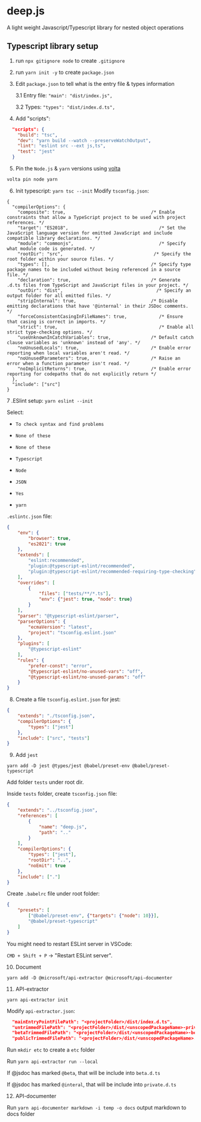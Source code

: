 # deep.js
A light weight Javascript/Typescript library for nested object operations

## Typescript library setup

1. run `npx gitignore node` to create `.gitignore`

2. run `yarn init -y` to create `package.json`

3. Edit `package.json` to tell what is the entry file & types information

    3.1 Entry file: `"main": "dist/index.js",`
    
    3.2 Types: `"types": "dist/index.d.ts",`

4. Add "scripts":

```json
  "scripts": {
    "build": "tsc",
    "dev": "yarn build --watch --preserveWatchOutput",
    "lint": "eslint src --ext js,ts",
    "test": "jest"
  }
```

5. Pin the `Node.js` & `yarn` versions using [volta](https://volta.sh/)

```bash
volta pin node yarn
```

6. Init typescript: `yarn tsc --init`
Modify `tsconfig.json`:

```jsonc
{
  "compilerOptions": {
    "composite": true,                                /* Enable constraints that allow a TypeScript project to be used with project references. */
    "target": "ES2018",                                  /* Set the JavaScript language version for emitted JavaScript and include compatible library declarations. */
    "module": "commonjs",                                /* Specify what module code is generated. */
    "rootDir": "src",                                  /* Specify the root folder within your source files. */
    "types": [],                                      /* Specify type package names to be included without being referenced in a source file. */
    "declaration": true,                              /* Generate .d.ts files from TypeScript and JavaScript files in your project. */
    "outDir": "dist",                                   /* Specify an output folder for all emitted files. */
    "stripInternal": true,                            /* Disable emitting declarations that have '@internal' in their JSDoc comments. */
    "forceConsistentCasingInFileNames": true,            /* Ensure that casing is correct in imports. */
    "strict": true,                                      /* Enable all strict type-checking options. */
    "useUnknownInCatchVariables": true,               /* Default catch clause variables as 'unknown' instead of 'any'. */
    "noUnusedLocals": true,                           /* Enable error reporting when local variables aren't read. */
    "noUnusedParameters": true,                       /* Raise an error when a function parameter isn't read. */
    "noImplicitReturns": true,                        /* Enable error reporting for codepaths that do not explicitly return */
  },
  "include": ["src"]
}
```
7 .ESlint setup: `yarn eslint --init`

Select:

* `To check syntax and find problems`

* `None of these`

* `None of these`

* `Typescript`

* `Node`

* `JSON`

* `Yes`

* `yarn`

`.eslintc.json` file:

```json
{
    "env": {
        "browser": true,
        "es2021": true
    },
    "extends": [
        "eslint:recommended",
        "plugin:@typescript-eslint/recommended",
        "plugin:@typescript-eslint/recommended-requiring-type-checking"
    ],
    "overrides": [
        {
            "files": ["tests/**/*.ts"],
            "env": {"jest": true, "node": true}
        }
    ],
    "parser": "@typescript-eslint/parser",
    "parserOptions": {
        "ecmaVersion": "latest",
        "project": "tsconfig.eslint.json"
    },
    "plugins": [
        "@typescript-eslint"
    ],
    "rules": {
        "prefer-const": "error",
        "@typescript-eslint/no-unused-vars": "off",
        "@typescript-eslint/no-unused-params": "off"
    }
}

```

8. Create a file `tsconfig.eslint.json` for jest:

```json
{
    "extends": "./tsconfig.json",
    "compilerOptions": {
        "types": ["jest"]
    },
    "include": ["src", "tests"]
}
```

9. Add `jest`

`yarn add -D jest @types/jest @babel/preset-env @babel/preset-typescript`

Add folder `tests` under root dir.

Inside `tests` folder, create `tsconfig.json` file:

```json
{
    "extends": "../tsconfig.json",
    "references": [
        {
            "name": "deep.js",
            "path": ".."
        }
    ],
    "compilerOptions": {
        "types": ["jest"],
        "rootDir": "..",
        "noEmit": true
    },
    "include": ["."]
}
```

Create `.babelrc` file under root folder:

```json
{
    "presets": [
        ["@babel/preset-env", {"targets": {"node": 10}}],
        "@babel/preset-typescript"
    ]
}
```

You might need to restart ESLint server in VSCode:

`CMD + Shift + P` -> "Restart ESLint server".

10. Document

`yarn add -D @microsoft/api-extractor @microsoft/api-documenter`

11. API-extractor

`yarn api-extractor init`

Modify `api-extractor.json`:

```json diff
  "mainEntryPointFilePath": "<projectFolder>/dist/index.d.ts",
  "untrimmedFilePath": "<projectFolder>/dist/<unscopedPackageName>-private.d.ts",
  "betaTrimmedFilePath": "<projectFolder>/dist/<unscopedPackageName>-beta.d.ts",
  "publicTrimmedFilePath": "<projectFolder>/dist/<unscopedPackageName>.d.ts"
```

Run `mkdir etc` to create a `etc` folder

Run `yarn api-extractor run --local`

If @jsdoc has marked `@beta`, that will be include into `beta.d.ts`

If @jsdoc has marked `@interal`, that will be include into `private.d.ts`


12. API-documenter

Run `yarn api-documenter markdown -i temp -o docs` output markdown to docs folder
